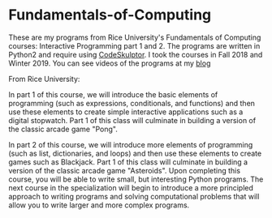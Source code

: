 # Fundamentals-of-Computing
These are my programs from Rice University's Fundamentals of Computing courses: Interactive Programming part 1 and 2.
The programs are written in Python2 and require using [CodeSkulptor](http://www.codeskulptor.org/). I took the courses in Fall 2018 and Winter 2019.
You can see videos of the programs at my [blog](https://composingvianumbers.blogspot.com/)

From Rice University:

In part 1 of this course, we will introduce the basic elements of programming (such as expressions, conditionals, and functions) and then use these elements to create simple interactive applications such as a digital stopwatch.  Part 1 of this class will culminate in building a version of the classic arcade game "Pong".

In part 2 of this course, we will introduce more elements of programming (such as list, dictionaries, and loops) and then use these elements to create games such as Blackjack.  Part 1 of this class will culminate in building a version of the classic arcade game "Asteroids".  Upon completing this course, you will be able to write small, but interesting Python programs.  The next course in the specialization will begin to introduce a more principled approach to writing programs and solving computational problems that will allow you to write larger and more complex programs.
